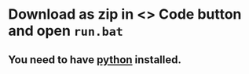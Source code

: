 # Download as zip in <> Code button and open `run.bat`
## You need to have [python](https://www.python.org/downloads/) installed.
